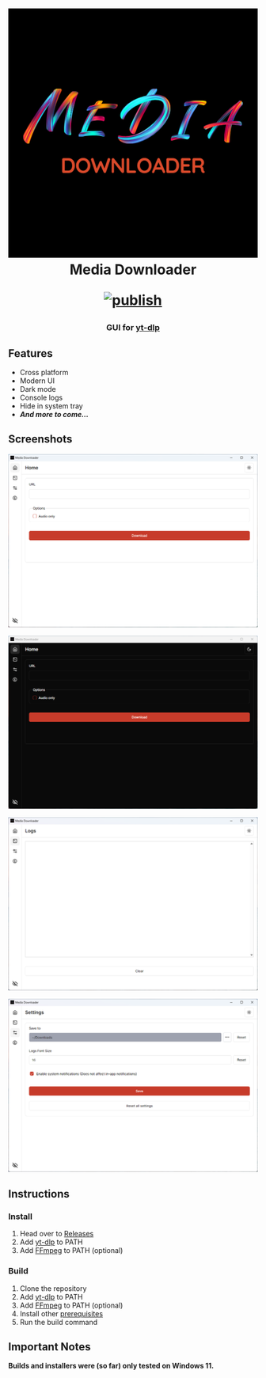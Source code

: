 <h1 align="center">
  <img src="public/images/splashscreen.png" width="510" alt="Media Downloader logo" />

  <br>
  Media Downloader
  <br>

  [![publish](https://github.com/gaeljacquin/media-downloader/actions/workflows/publish.yml/badge.svg)](https://github.com/gaeljacquin/media-downloader/actions/workflows/publish.yml)
</h1>

<h3 align="center">
  GUI for <a href="https://github.com/yt-dlp/yt-dlp/">yt-dlp</a>
</h3>

## Features
- Cross platform
- Modern UI
- Dark mode
- Console logs
- Hide in system tray
- *__And more to come...__*

## Screenshots
![](/screenshots/win11_1.png)

![](/screenshots/win11_2.png)

![](/screenshots/win11_3.png)

![](/screenshots/win11_4.png)

## Instructions
### Install
1. Head over to [Releases](https://github.com/gaeljacquin/media-downloader/releases)
2. Add [yt-dlp](https://github.com/yt-dlp/yt-dlp/) to PATH
3. Add [FFmpeg](https://ffmpeg.org/download.html) to PATH (optional)

### Build
1. Clone the repository
2. Add [yt-dlp](https://github.com/yt-dlp/yt-dlp/) to PATH
3. Add [FFmpeg](https://ffmpeg.org/download.html) to PATH (optional)
4. Install other [prerequisites](https://tauri.app/v1/guides/getting-started/prerequisites/)
5. Run the build command

## Important Notes
**Builds and installers were (so far) only tested on Windows 11.**
